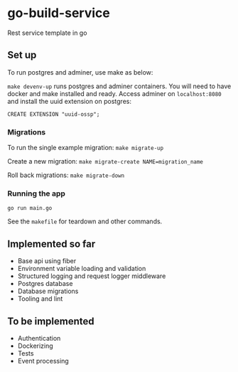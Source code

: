 # go-build-service

Rest service template in go

## Set up

To run postgres and adminer, use make as below:

`make devenv-up` runs postgres and adminer containers. You will need to have docker and make installed and ready.
Access adminer on `localhost:8080` and install the uuid extension on postgres:

`CREATE EXTENSION "uuid-ossp";`

### Migrations

To run the single example migration: `make migrate-up`

Create a new migration: `make migrate-create NAME=migration_name`

Roll back migrations: `make migrate-down`

### Running the app

`go run main.go`

See the `makefile` for teardown and other commands.


## Implemented so far

- Base api using fiber
- Environment variable loading and validation
- Structured logging and request logger middleware
- Postgres database
- Database migrations
- Tooling and lint

## To be implemented

- Authentication
- Dockerizing
- Tests
- Event processing
